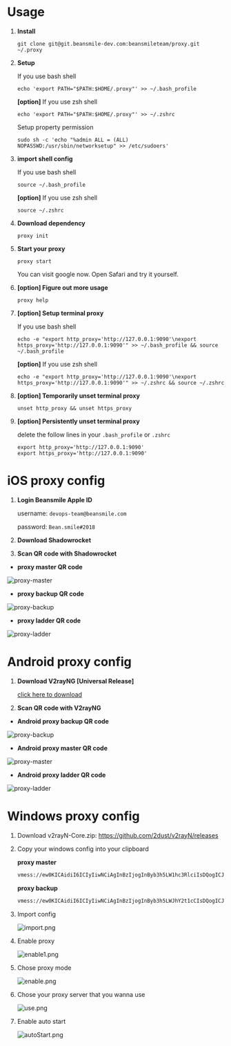 # Usage
1. **Install** 
    ```
    git clone git@git.beansmile-dev.com:beansmileteam/proxy.git ~/.proxy
    ```

2. **Setup**

    If you use bash shell 
    ```
    echo 'export PATH="$PATH:$HOME/.proxy"' >> ~/.bash_profile
    ```
    
    **[option]** If you use zsh shell 
    ```
    echo 'export PATH="$PATH:$HOME/.proxy"' >> ~/.zshrc
    ```
    
    Setup property permission
    ```
    sudo sh -c 'echo "%admin ALL = (ALL) NOPASSWD:/usr/sbin/networksetup" >> /etc/sudoers' 
    ```
3. **import shell config**
    
    If you use bash shell
    ```
    source ~/.bash_profile
    ``` 
    
    **[option]** If you use zsh shell
    ```
    source ~/.zshrc
    ```
4. **Download dependency**
    ```
    proxy init
    ```

5. **Start your proxy**
    ```
    proxy start
    ```
    You can visit google now. Open Safari and try it yourself. 
    
6. **[option] Figure out more usage**
    ```
    proxy help
    ```

7. **[option] Setup terminal proxy**
    
    If you use bash shell
    ```
    echo -e "export http_proxy='http://127.0.0.1:9090'\nexport https_proxy='http://127.0.0.1:9090'" >> ~/.bash_profile && source ~/.bash_profile
    ```
    **[option]** If you use zsh shell 
    ```
    echo -e "export http_proxy='http://127.0.0.1:9090'\nexport https_proxy='http://127.0.0.1:9090'" >> ~/.zshrc && source ~/.zshrc
    ```
    
8. **[option] Temporarily unset terminal proxy**
    ```
    unset http_proxy && unset https_proxy
    ```

9. **[option] Persistently unset terminal proxy**
    
    delete the follow lines in your `.bash_profile` or `.zshrc`
    ```
    export http_proxy='http://127.0.0.1:9090'
    export https_proxy='http://127.0.0.1:9090'
    ```
    
# iOS proxy config

1. **Login Beansmile Apple ID**
    
    username: `devops-team@beansmile.com`
    
    password: `Bean.smile#2018`

2. **Download Shadowrocket**
3. **Scan QR code with Shadowrocket**
    
  - **proxy master QR code**
  
  ![proxy-master](https://git.beansmile-dev.com/beansmileteam/proxy/uploads/74320988d5223d25f4cc89bb3eeac5ec/IMG_0382.jpeg)
  
  - **proxy backup QR code**
  
  ![proxy-backup](https://git.beansmile-dev.com/beansmileteam/proxy/uploads/40fda7769992bfafddd2f66d70094878/dNwyo9kITE+7AFHAMnTb3g_thumb_2d7.jpg)
  
  - **proxy ladder QR code**
  
  ![proxy-ladder](https://git.beansmile-dev.com/beansmileteam/proxy/uploads/515150e6580e78ea937036ee9e447d3c/seeJcoXZQs6NnM6kh5CQ4A_thumb_2d8.jpg)
  
# Android proxy config

1. **Download V2rayNG [Universal Release]**

    [click here to download](https://github.com/2dust/v2rayNG/releases)
    
2. **Scan QR code with V2rayNG**
   
  - **Android proxy backup QR code**
  
  ![proxy-backup](https://git.beansmile-dev.com/beansmileteam/proxy/uploads/ee7fe138f69da88f1de6122020e5c0f9/proxy-backup.png)
   
  - **Android proxy master QR code**
  
  ![proxy-master](https://git.beansmile-dev.com/beansmileteam/proxy/uploads/767e785e53b52c0d42164ddda55e42ea/proxy-master.png)
   
  - **Android proxy ladder QR code**
  
  ![proxy-ladder](https://git.beansmile-dev.com/beansmileteam/proxy/uploads/d05dee6840bded25bda91e111be76282/proxy-ladder.png)

# Windows proxy config

1. Download v2rayN-Core.zip: https://github.com/2dust/v2rayN/releases

2. Copy your windows config into your clipboard 
  
    **proxy master**
    ```bash
    vmess://ew0KICAidiI6ICIyIiwNCiAgInBzIjogInByb3h5LW1hc3RlciIsDQogICJhZGQiOiAicHJveHktbWFzdGVyLmJlYW5zbWlsZS1kZXYuY29tIiwNCiAgInBvcnQiOiAiNTM4OSIsDQogICJpZCI6ICI4MDEyNGIyMi1iYzM2LTQ2ZmUtYTJlYy02NTAwODQ2ZjIyNTEiLA0KICAiYWlkIjogIjE2IiwNCiAgIm5ldCI6ICJ0Y3AiLA0KICAidHlwZSI6ICJub25lIiwNCiAgImhvc3QiOiAiIiwNCiAgInBhdGgiOiAiIiwNCiAgInRscyI6ICJ0bHMiDQp9
    ```
      
    **proxy backup**
    ```bash
    vmess://ew0KICAidiI6ICIyIiwNCiAgInBzIjogInByb3h5LWJhY2t1cCIsDQogICJhZGQiOiAicHJveHktYmFja3VwLmJlYW5zbWlsZS1kZXYuY29tIiwNCiAgInBvcnQiOiAiNTM4OSIsDQogICJpZCI6ICI4MDEyNGIyMi1iYzM2LTQ2ZmUtYTJlYy02NTAwODQ2ZjIyNTEiLA0KICAiYWlkIjogIjE2IiwNCiAgIm5ldCI6ICJ0Y3AiLA0KICAidHlwZSI6ICJub25lIiwNCiAgImhvc3QiOiAiIiwNCiAgInBhdGgiOiAiIiwNCiAgInRscyI6ICJ0bHMiDQp9
    ```
      
3. Import config

    ![import.png](https://git.beansmile-dev.com/beansmileteam/proxy/uploads/ee196daa7461969be076761108568551/image.png)

4. Enable proxy

    ![enable1.png](https://git.beansmile-dev.com/beansmileteam/proxy/uploads/fb393c790da61d83313d00d03a8e7329/image.png)

5. Chose proxy mode

    ![enable.png](https://git.beansmile-dev.com/beansmileteam/proxy/uploads/b37401c8608b46b0ccf53756734f5cbb/image.png)

6. Chose your proxy server that you wanna use

    ![use.png](https://git.beansmile-dev.com/beansmileteam/proxy/uploads/267318fed3a3faf4ad0083d25459b228/image.png)

7. Enable auto start

    ![autoStart.png](https://git.beansmile-dev.com/beansmileteam/proxy/uploads/65fcdbdbdb716b8baa495e878f8526c8/image.png)